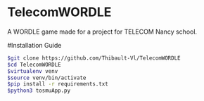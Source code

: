 # TelecomWORDLE
A WORDLE game made for a project for TELECOM Nancy school.

#Installation Guide
``` bash
$git clone https://github.com/Thibault-Vl/TelecomWORDLE
$cd TelecomWORDLE
$virtualenv venv
$source venv/bin/activate
$pip install -r requirements.txt
$python3 tosmuApp.py
```